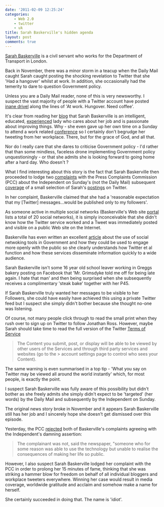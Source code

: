 ```yaml
---
date: '2011-02-09 12:25:24'
categories:
    - Web 2.0
    - twitter
    - uk
title: Sarah Baskerville's hidden agenda
layout: post
comments: true
---
```


[Sarah Baskerville](http://baskersworld.wordpress.com/about/) is a
civil servant who works for the Department of Transport in London.

Back in November, there was a minor storm in a teacup when the Daily
Mail caught Sarah caught posting the shocking revelation to Twitter
that she 'Had a hangover' whilst at work. In addition, she
occasionally had the temerity to dare to question Government policy.

Unless you are a Daily Mail reader, none of this is very newsworthy. I
suspect the vast majority of people with a Twitter account have posted
[inane
drivel](http://nbrightside.com/blog/2008/04/29/a-brief-history-of-inane-drivel)
along the lines of 'At work. Hungover. Need coffee'.

It's clear from reading her [blog](http://baskersworld.wordpress.com/)
that Sarah Baskerville is an intelligent, educated,
[experienced](http://uk.linkedin.com/in/sarahbaskerville) lady who
cares about her job and is passionate about improving things. Why -
she even gave up her own time on a Sunday to attend a work related
[conference](http://baskersworld.wordpress.com/2010/12/08/once-more-unto-the-breach-dear-friends-linkedgov/)
so I certainly don't begrudge her tweeting from her workplace. There,
but for the grace of God, and all that.

Nor do I really care that she dares to criticise Government policy -
I'd rather that than some mindless, faceless drone implementing
Government policy unquestioningly - or that she admits she is looking
forward to going home after a hard day. Who doesn't ?

What I find interesting about this story is the fact that Sarah
Baskerville then proceeded to lodge two
[complaints](http://www.pcc.org.uk/news/index.html?article=NjkzNQ==)
with the Press Complaints Commission (PCC) about the Independent on
Sunday's (not the Daily Mail) subsequent
[coverage](http://www.independent.co.uk/news/uk/politics/the-hounding-of-baskerville-2133666.html)
of a small selection of Sarah's [postings](http://twitter.com/Baskers)
on Twitter.

In her complaint, Baskerville claimed that she had a 'reasonable
expectation that my [Twitter] messages...would be published only to my
followers'.

As someone active in multiple social networks (Baskerville's Web site
[portal](http://baskers.net/) lists a total of 20 social networks), it
is simply inconceivable that she didn't know how the Twitter service
worked and a Tweet was immediately posted and visible on a public Web
site on the Internet.

Baskerville has even written an excellent
[article](http://baskersworld.wordpress.com/some-thoughts/) about the
use of social netwoking tools in Government and how they could be used
to engage more openly with the public so she clearly understands how
Twitter et al function and how these services disseminate information
quickly to a wide audience.

Sarah Baskerville isn't some 16 year old school leaver working in
Greggs bakery posting on Facebook that 'Mr. Grimsdyke told me off for
being late again. I hate that man' and then being surprised when she
subsequently receives a complimentary 'steak bake' together with her
P45.

If Sarah Baskerville truly wanted her messages to be visible to her
Followers, she could have easily have achieved this using a private
Twitter feed but I suspect she simply didn't bother because she
thought no-one was listening.

Of course, not many people click through to read the small print when
they rush over to sign up on Twitter to follow Jonathan Ross. However,
maybe Sarah should take time to read the full version of the Twitter
[Terms of Service](https://twitter.com/tos)

> The Content you submit, post, or display will be able to be viewed
> by other users of the Services and through third party services and
> websites (go to the > account settings page to control who sees your
> Content).

The same warning is even summarised in a top tip - 'What you say on
Twitter may be viewed all around the world instantly' which, for most
people, is exactly the point.

I suspect Sarah Baskerville was fully aware of this possibility but
didn't bother as she freely admits she simply didn't expect to be
'targeted' (her words) by the Daily Mail and subsequently by the
Independent on Sunday.

The original news story broke in November and it appears Sarah
Baskerville still has her job and I sincerely hope she doesn't get
dismissed over this episode.

Yesterday, the PCC
[rejected](http://www.pcc.org.uk/news/index.html?article=NjkzNQ==)
both of Baskerville's complaints agreeing with the Independent's
damning assertion:

> The complainant was not, said the newspaper, "someone who for some
> reason was able to use the technology but unable to realise the
> consequences of making her life so public.

However, I also suspect Sarah Baskerville lodged her complaint with
the PCC in order to prolong her 15 minutes of fame, thinking that she
was striking a hammer blow for freedom on behalf of all individual
bloggers and workplace tweeters everywhere. Winning her case would
result in media coverage, worldwide gratitude and acclaim and somehow
make a name for herself.

She certainly succeeded in doing that. The name is 'idiot'.
